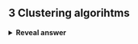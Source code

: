 ## 3 Clustering algorihtms
<details>
<summary><b>Reveal answer</b></summary>
K means clustering<br><img src="../../../../../media/paste-b0e2178dc2e80b69a95fd995dea93e7d81e008cc.jpg"><br>DBSCAN<br>&nbsp;<img src="../../../../../media/paste-c13cabe4bf3025334d2da4e661b0c050c6f20b44.jpg"><br>Hierarchical Clustering<br><img src="../../../../../media/paste-06ccd96b831a34978b494c1c41df1a7245acd317.jpg"><br><br>
</details>

